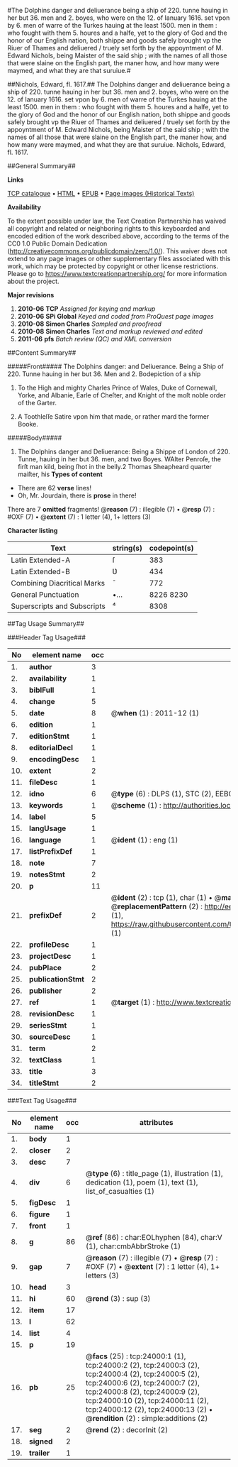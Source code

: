 #The Dolphins danger and deliuerance being a ship of 220. tunne hauing in her but 36. men and 2. boyes, who were on the 12. of Ianuary 1616. set vpon by 6. men of warre of the Turkes hauing at the least 1500. men in them : who fought with them 5. houres and a halfe, yet to the glory of God and the honor of our English nation, both shippe and goods safely brought vp the Riuer of Thames and deliuered / truely set forth by the appoyntment of M. Edward Nichols, being Maister of the said ship ; with the names of all those that were slaine on the English part, the maner how, and how many were maymed, and what they are that suruiue.#

##Nichols, Edward, fl. 1617.##
The Dolphins danger and deliuerance being a ship of 220. tunne hauing in her but 36. men and 2. boyes, who were on the 12. of Ianuary 1616. set vpon by 6. men of warre of the Turkes hauing at the least 1500. men in them : who fought with them 5. houres and a halfe, yet to the glory of God and the honor of our English nation, both shippe and goods safely brought vp the Riuer of Thames and deliuered / truely set forth by the appoyntment of M. Edward Nichols, being Maister of the said ship ; with the names of all those that were slaine on the English part, the maner how, and how many were maymed, and what they are that suruiue.
Nichols, Edward, fl. 1617.

##General Summary##

**Links**

[TCP catalogue](http://www.ota.ox.ac.uk/tcp/)  • 
[HTML](http://tei.it.ox.ac.uk/tcp/Texts-HTML/free/A13/A13440.html)  • 
[EPUB](http://tei.it.ox.ac.uk/tcp/Texts-EPUB/free/A13/A13440.epub) • 
[Page images (Historical Texts)](https://historicaltexts.jisc.ac.uk/eebo-21465335e)

**Availability**

To the extent possible under law, the Text Creation Partnership has waived all copyright and related or neighboring rights to this keyboarded and encoded edition of the work described above, according to the terms of the CC0 1.0 Public Domain Dedication (http://creativecommons.org/publicdomain/zero/1.0/). This waiver does not extend to any page images or other supplementary files associated with this work, which may be protected by copyright or other license restrictions. Please go to https://www.textcreationpartnership.org/ for more information about the project.

**Major revisions**

1. __2010-06__ __TCP__ *Assigned for keying and markup*
1. __2010-06__ __SPi Global__ *Keyed and coded from ProQuest page images*
1. __2010-08__ __Simon Charles__ *Sampled and proofread*
1. __2010-08__ __Simon Charles__ *Text and markup reviewed and edited*
1. __2011-06__ __pfs__ *Batch review (QC) and XML conversion*

##Content Summary##

#####Front#####
The Dolphins danger: and Deliuerance. Being a Ship of 220. Tunne hauing in her but 36. Men and 2. Bodepiction of a ship
1. To the High and mighty Charles Prince of Wales, Duke of Cornewall, Yorke, and Albanie, Earle of Cheſter, and Knight of the moſt noble order of the Garter.

1. A Toothleſſe Satire vpon him that made, or rather mard the former Booke.

#####Body#####

1. The Dolphins danger and Deliuerance: Being a Shippe of London of 220. Tunne, hauing in her but 36. men, and two Boyes.
WAlter Penroſe, the firſt man kild, being ſhot in the belly.2 Thomas Sheapheard quarter maiſter, his
**Types of content**

  * There are 62 **verse** lines!
  * Oh, Mr. Jourdain, there is **prose** in there!

There are 7 **omitted** fragments! 
 @__reason__ (7) : illegible (7)  •  @__resp__ (7) : #OXF (7)  •  @__extent__ (7) : 1 letter (4), 1+ letters (3)

**Character listing**


|Text|string(s)|codepoint(s)|
|---|---|---|
|Latin Extended-A|ſ|383|
|Latin Extended-B|Ʋ|434|
|Combining             Diacritical Marks|̄|772|
|General Punctuation|•…|8226 8230|
|Superscripts             and Subscripts|⁴|8308|

##Tag Usage Summary##

###Header Tag Usage###

|No|element name|occ|attributes|
|---|---|---|---|
|1.|__author__|3||
|2.|__availability__|1||
|3.|__biblFull__|1||
|4.|__change__|5||
|5.|__date__|8| @__when__ (1) : 2011-12 (1)|
|6.|__edition__|1||
|7.|__editionStmt__|1||
|8.|__editorialDecl__|1||
|9.|__encodingDesc__|1||
|10.|__extent__|2||
|11.|__fileDesc__|1||
|12.|__idno__|6| @__type__ (6) : DLPS (1), STC (2), EEBO-CITATION (1), OCLC (1), VID (1)|
|13.|__keywords__|1| @__scheme__ (1) : http://authorities.loc.gov/ (1)|
|14.|__label__|5||
|15.|__langUsage__|1||
|16.|__language__|1| @__ident__ (1) : eng (1)|
|17.|__listPrefixDef__|1||
|18.|__note__|7||
|19.|__notesStmt__|2||
|20.|__p__|11||
|21.|__prefixDef__|2| @__ident__ (2) : tcp (1), char (1)  •  @__matchPattern__ (2) : ([0-9\-]+):([0-9IVX]+) (1), (.+) (1)  •  @__replacementPattern__ (2) : http://eebo.chadwyck.com/downloadtiff?vid=$1&page=$2 (1), https://raw.githubusercontent.com/textcreationpartnership/Texts/master/tcpchars.xml#$1 (1)|
|22.|__profileDesc__|1||
|23.|__projectDesc__|1||
|24.|__pubPlace__|2||
|25.|__publicationStmt__|2||
|26.|__publisher__|2||
|27.|__ref__|1| @__target__ (1) : http://www.textcreationpartnership.org/docs/. (1)|
|28.|__revisionDesc__|1||
|29.|__seriesStmt__|1||
|30.|__sourceDesc__|1||
|31.|__term__|2||
|32.|__textClass__|1||
|33.|__title__|3||
|34.|__titleStmt__|2||


###Text Tag Usage###

|No|element name|occ|attributes|
|---|---|---|---|
|1.|__body__|1||
|2.|__closer__|2||
|3.|__desc__|7||
|4.|__div__|6| @__type__ (6) : title_page (1), illustration (1), dedication (1), poem (1), text (1), list_of_casualties (1)|
|5.|__figDesc__|1||
|6.|__figure__|1||
|7.|__front__|1||
|8.|__g__|86| @__ref__ (86) : char:EOLhyphen (84), char:V (1), char:cmbAbbrStroke (1)|
|9.|__gap__|7| @__reason__ (7) : illegible (7)  •  @__resp__ (7) : #OXF (7)  •  @__extent__ (7) : 1 letter (4), 1+ letters (3)|
|10.|__head__|3||
|11.|__hi__|60| @__rend__ (3) : sup (3)|
|12.|__item__|17||
|13.|__l__|62||
|14.|__list__|4||
|15.|__p__|19||
|16.|__pb__|25| @__facs__ (25) : tcp:24000:1 (1), tcp:24000:2 (2), tcp:24000:3 (2), tcp:24000:4 (2), tcp:24000:5 (2), tcp:24000:6 (2), tcp:24000:7 (2), tcp:24000:8 (2), tcp:24000:9 (2), tcp:24000:10 (2), tcp:24000:11 (2), tcp:24000:12 (2), tcp:24000:13 (2)  •  @__rendition__ (2) : simple:additions (2)|
|17.|__seg__|2| @__rend__ (2) : decorInit (2)|
|18.|__signed__|2||
|19.|__trailer__|1||
